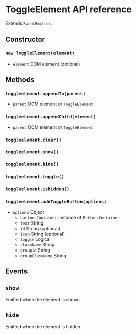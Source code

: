 # ToggleElement API reference

Extends `EventEmitter`.

## Constructor

### `new ToggleElement(element)`
- `element` DOM element (optional)


## Methods

### `toggleelement.appendTo(parent)`

- `parent` DOM element or `ToggleElement`

### `toggleelement.appendChild(element)`

- `parent` DOM element or `ToggleElement`

### `toggleelement.clear()`

### `toggleelement.show()`

### `toggleelement.hide()`

### `toggleelement.toggle()`

### `toggleelement.isHidden()`

### `toggleelement.addToggleButton(options)`

- `options` Object
    - `buttonsContainer` instance of `ButtonsContainer`
    - `text` String
    - `id` String (optional)
    - `icon` String (optional)
    - `toggle` Logical
    - `className` String
    - `groupId` String
    - `groupClassName` String

## Events

## `show`

Emitted when the element is shown

## `hide`

Emitted when the element is hidden
